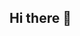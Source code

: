 ## Hi there 👋

<!--
**Eryfreires/Eryfreires** is a ✨ _special_ ✨ repository because its `README.md` (this file) appears on your GitHub profile.

Here are some ideas to get you started:

- 🔭 I’m currently working on ...
- 🌱 I’m currently learning IT areas/data base..
- 👯 I’m looking to collaborate on a project of programming/data base...
- 🤔 I’m looking for help with publish projects...
- 📫 How to reach me: home...
- 😄 Pronouns: he/him...
- ⚡ Fun fact: I started to study this area right this year...
-->
